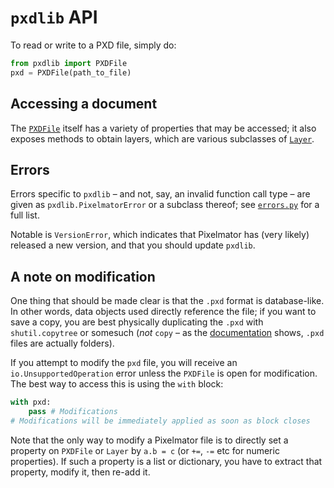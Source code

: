 # `pxdlib` API

To read or write to a PXD file, simply do:

```python
from pxdlib import PXDFile
pxd = PXDFile(path_to_file)
```

## Accessing a document

The [`PXDFile`](/docs/api/PXDFile.md) itself has a variety of properties that may be accessed; it also exposes methods to obtain layers, which are various subclasses of [`Layer`](/docs/api/Layer.md).

## Errors

Errors specific to `pxdlib` – and not, say, an invalid function call type – are given as `pxdlib.PixelmatorError` or a subclass thereof; see [`errors.py`](/pxdlib/errors.py) for a full list. 

Notable is `VersionError`, which indicates that Pixelmator has (very likely) released a new version, and that you should update `pxdlib`.

## A note on modification

One thing that should be made clear is that the `.pxd` format is database-like. In other words, data objects used directly reference the file; if you want to save a copy, you are best physically duplicating the `.pxd` with `shutil.copytree` or somesuch (_not_ `copy` – as the [documentation](/docs/pxd/) shows, `.pxd` files are actually folders).

If you attempt to modify the `pxd` file, you will receive an `io.UnsupportedOperation` error unless the `PXDFile` is open for modification. The best way to access this is using the `with` block:

```python
with pxd:
    pass # Modifications
# Modifications will be immediately applied as soon as block closes
```

Note that the only way to modify a Pixelmator file is to directly set a property on `PXDFile` or `Layer` by `a.b = c` (or `+=`, `-=` etc for numeric properties). If such a property is a list or dictionary, you have to extract that property, modify it, then re-add it.
